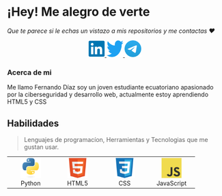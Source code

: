 <h1 align="Left">¡Hey! Me alegro de verte</h1>
<p>
  <i>Que te parece si le echas un vistazo a mis repositorios y me contactas&nbsp♥</i>
</p>
 <p align="center">
  <a href="https://www.linkedin.com/in/nahimdiaz/"> <img src="https://github.com/devicons/devicon/blob/master/icons/linkedin/linkedin-original.svg" witdth="100" height="39"/>
  </a>
  <a href="https://twitter.com/Nahim_D"> <img src="https://github.com/devicons/devicon/blob/master/icons/twitter/twitter-original.svg" witdth="100" height="39"/>
  </a>
  <a href="https://t.me/NahimD"> <img src="./images/t_logo.svg" witdth="100" height="39"/></a>
</p>

### Acerca de mi
<p>Me llamo Fernando Díaz soy un joven estudiante ecuatoriano apasionado por la ciberseguridad y desarrollo web, actualmente estoy aprendiendo HTML5 y CSS</p>
<!--- Sección de mis habilidades ---->
<h2 align="left">Habilidades</h2>

> Lenguajes de programacíon, Herramientas y Tecnologias que me gustan usar.
<table>
  <tr>
    <td align="center" width="96">
      <a>
        <img src="https://github.com/devicons/devicon/blob/master/icons/python/python-original.svg" width="48" height="48" alt="Python" />
      </a>
      <br>Python
    </td>
    <td align="center" width="96">
      <a>
        <img src="https://github.com/devicons/devicon/blob/master/icons/html5/html5-original.svg" width="48" height="48" alt="HTML5" />
      </a>
      <br>HTML5
    </td>
    <td align="center" width="96">
      <a>
        <img src="https://github.com/devicons/devicon/blob/master/icons/css3/css3-original.svg" width="48" height="48" alt="CSS" />
      </a>
      <br>CSS
    </td>
    <td align="center" width="96">
      <a>
        <img src="https://github.com/devicons/devicon/blob/master/icons/javascript/javascript-original.svg" width="48" height="48" alt="JavaScript" />
      </a>
      <br>JavaScript
    </td>
  </tr>
</table>
<!---
Nahim-Diaz/Nahim-Diaz is a ✨ special ✨ repository because its `README.md` (this file) appears on your GitHub profile.
You can click the Preview link to take a look at your changes.
---

